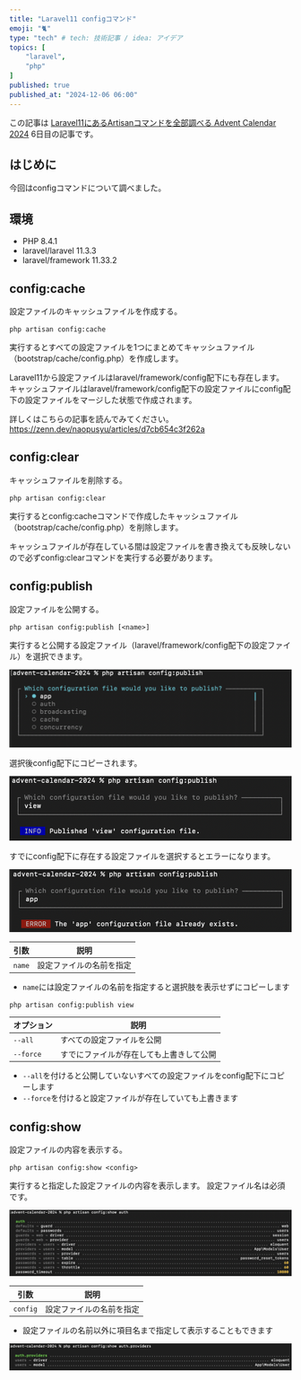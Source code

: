 ```yaml
---
title: "Laravel11 configコマンド"
emoji: "🐈"
type: "tech" # tech: 技術記事 / idea: アイデア
topics: [
    "laravel",
    "php"
]
published: true
published_at: "2024-12-06 06:00"
---
```


この記事は [Laravel11にあるArtisanコマンドを全部調べる Advent Calendar 2024](https://adventar.org/calendars/10674) 6日目の記事です。

## はじめに

今回はconfigコマンドについて調べました。

## 環境

- PHP 8.4.1
- laravel/laravel 11.3.3
- laravel/framework 11.33.2

## config:cache

設定ファイルのキャッシュファイルを作成する。

```
php artisan config:cache
```

実行するとすべての設定ファイルを1つにまとめてキャッシュファイル（bootstrap/cache/config.php）を作成します。

Laravel11から設定ファイルはlaravel/framework/config配下にも存在します。
キャッシュファイルはlaravel/framework/config配下の設定ファイルにconfig配下の設定ファイルをマージした状態で作成されます。

詳しくはこちらの記事を読んでみてください。
https://zenn.dev/naopusyu/articles/d7cb654c3f262a

## config:clear

キャッシュファイルを削除する。

```
php artisan config:clear
```

実行するとconfig:cacheコマンドで作成したキャッシュファイル（bootstrap/cache/config.php）を削除します。

キャッシュファイルが存在している間は設定ファイルを書き換えても反映しないので必ずconfig:clearコマンドを実行する必要があります。

## config:publish

設定ファイルを公開する。

```
php artisan config:publish [<name>]
```

実行すると公開する設定ファイル（laravel/framework/config配下の設定ファイル）を選択できます。

![](/images/a3773bf55781f6/1.png)

選択後config配下にコピーされます。

![](/images/a3773bf55781f6/2.png)

すでにconfig配下に存在する設定ファイルを選択するとエラーになります。

![](/images/a3773bf55781f6/3.png)

| 引数 | 説明 |
| --- | --- |
| `name` | 設定ファイルの名前を指定 |

- `name`には設定ファイルの名前を指定すると選択肢を表示せずにコピーします

```
php artisan config:publish view
```

| オプション | 説明 |
| --- | --- |
| `--all` | すべての設定ファイルを公開 |
| `--force` | すでにファイルが存在しても上書きして公開 |

- `--all`を付けると公開していないすべての設定ファイルをconfig配下にコピーします
- `--force`を付けると設定ファイルが存在していても上書きます

## config:show

設定ファイルの内容を表示する。

```
php artisan config:show <config>
```

実行すると指定した設定ファイルの内容を表示します。
設定ファイル名は必須です。

![](/images/a3773bf55781f6/4.png)

| 引数 | 説明 |
| --- | --- |
| `config` | 設定ファイルの名前を指定 |

- 設定ファイルの名前以外に項目名まで指定して表示することもできます

![](/images/a3773bf55781f6/5.png)
